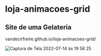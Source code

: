 # loja-animacoes-grid

## Site de uma Gelateria

vandecirfreire.github.io/loja-animacoes-grid/

![Captura de Tela 2022-07-14 às 19 58 25](https://user-images.githubusercontent.com/15702156/179109995-722a849c-d9eb-403d-97e8-07d5414497cb.png)
